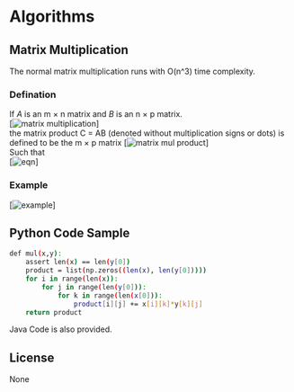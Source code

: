 # Algorithms
## Matrix Multiplication 
The normal matrix multiplication runs with O(n^3) time complexity. 
### Defination 
If *A* is an m × n matrix and *B* is an n × p matrix.  
[![matrix multiplication](https://wikimedia.org/api/rest_v1/media/math/render/svg/9196c0c24ad20c3b18582bc78785fa405d91c7c3)]  
the matrix product C = AB (denoted without multiplication signs or dots) is defined to be the m × p matrix
[![matrix mul product](https://wikimedia.org/api/rest_v1/media/math/render/svg/7d3ce5d06e84e1a8575ce6f1d47a90d006baf628)]  
Such that  
[![eqn](https://wikimedia.org/api/rest_v1/media/math/render/svg/ee372c649dea0a05bf1ace77c9d6faf051d9cc8d)]  
### Example
[![example](https://www.mathwarehouse.com/algebra/matrix/images/matrix-multiplication/dimensions-of-product-matrix-v2.webp)]

## Python Code Sample

```sh
def mul(x,y):	
	assert len(x) == len(y[0])
	product = list(np.zeros((len(x), len(y[0]))))
	for i in range(len(x)):
		for j in range(len(y[0])):
			for k in range(len(x[0])):
				product[i][j] += x[i][k]*y[k][j]
	return product
```

Java Code is also provided.

License
----

None
